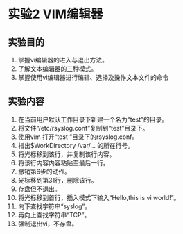 # 实验2 VIM编辑器
## 实验目的
1. 掌握vi编辑器的进入与退出方法。 
2. 了解文本编辑器的三种模式。
3. 掌握使用vi编辑器进行编辑、选择及操作文本文件的命令
## 实验内容
1. 在当前用户默认工作目录下新建一个名为“test”的目录。 
2. 将文件“/etc/rsyslog.conf”复制到“test”目录下。 
3. 使用vim 打开“test ”目录下的rsyslog.conf。
4. 指出$WorkDirectory /var/... 的所在行号。 
5. 将光标移到该行，并复制该行内容。 
6. 将该行内容内容粘贴至最后一行。 
7. 撤销第6步的动作。
8. 光标移到第31行，删除该行。 
9. 存盘但不退出。
10. 将光标移到首行，插入模式下输入“Hello,this is vi world!”。 
11. 向下查找字符串“syslog”。 
12. 再向上查找字符串“TCP”。 
13. 强制退出vi，不存盘。
